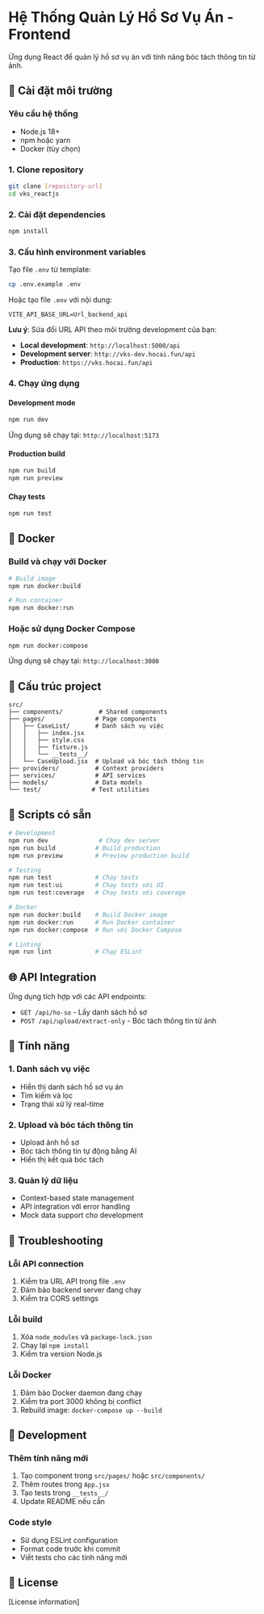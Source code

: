 # Hệ Thống Quản Lý Hồ Sơ Vụ Án - Frontend

Ứng dụng React để quản lý hồ sơ vụ án với tính năng bóc tách thông tin từ ảnh.

## 🚀 Cài đặt môi trường

### Yêu cầu hệ thống
- Node.js 18+
- npm hoặc yarn
- Docker (tùy chọn)

### 1. Clone repository
```bash
git clone [repository-url]
cd vks_reactjs
```

### 2. Cài đặt dependencies
```bash
npm install
```

### 3. Cấu hình environment variables
Tạo file `.env` từ template:
```bash
cp .env.example .env
```

Hoặc tạo file `.env` với nội dung:
```
VITE_API_BASE_URL=Url_backend_api
```

**Lưu ý**: Sửa đổi URL API theo môi trường development của bạn:
- **Local development**: `http://localhost:5000/api`
- **Development server**: `http://vks-dev.hocai.fun/api`
- **Production**: `https://vks.hocai.fun/api`

### 4. Chạy ứng dụng

#### Development mode
```bash
npm run dev
```
Ứng dụng sẽ chạy tại: `http://localhost:5173`

#### Production build
```bash
npm run build
npm run preview
```

#### Chạy tests
```bash
npm run test
```

## 🐳 Docker

### Build và chạy với Docker
```bash
# Build image
npm run docker:build

# Run container
npm run docker:run
```

### Hoặc sử dụng Docker Compose
```bash
npm run docker:compose
```

Ứng dụng sẽ chạy tại: `http://localhost:3000`

## 📁 Cấu trúc project

```
src/
├── components/          # Shared components
├── pages/              # Page components
│   ├── CaseList/       # Danh sách vụ việc
│   │   ├── index.jsx
│   │   ├── style.css
│   │   ├── fixture.js
│   │   └── __tests__/
│   └── CaseUpload.jsx  # Upload và bóc tách thông tin
├── providers/          # Context providers
├── services/           # API services
├── models/             # Data models
└── test/              # Test utilities
```

## 🔧 Scripts có sẵn

```bash
# Development
npm run dev              # Chạy dev server
npm run build           # Build production
npm run preview         # Preview production build

# Testing
npm run test            # Chạy tests
npm run test:ui         # Chạy tests với UI
npm run test:coverage   # Chạy tests với coverage

# Docker
npm run docker:build    # Build Docker image
npm run docker:run      # Run Docker container
npm run docker:compose  # Run với Docker Compose

# Linting
npm run lint            # Chạy ESLint
```

## 🌐 API Integration

Ứng dụng tích hợp với các API endpoints:

- `GET /api/ho-so` - Lấy danh sách hồ sơ
- `POST /api/upload/extract-only` - Bóc tách thông tin từ ảnh

## 📝 Tính năng

### 1. Danh sách vụ việc
- Hiển thị danh sách hồ sơ vụ án
- Tìm kiếm và lọc
- Trạng thái xử lý real-time

### 2. Upload và bóc tách thông tin
- Upload ảnh hồ sơ
- Bóc tách thông tin tự động bằng AI
- Hiển thị kết quả bóc tách

### 3. Quản lý dữ liệu
- Context-based state management
- API integration với error handling
- Mock data support cho development

## 🔧 Troubleshooting

### Lỗi API connection
1. Kiểm tra URL API trong file `.env`
2. Đảm bảo backend server đang chạy
3. Kiểm tra CORS settings

### Lỗi build
1. Xóa `node_modules` và `package-lock.json`
2. Chạy lại `npm install`
3. Kiểm tra version Node.js

### Lỗi Docker
1. Đảm bảo Docker daemon đang chạy
2. Kiểm tra port 3000 không bị conflict
3. Rebuild image: `docker-compose up --build`

## 🤝 Development

### Thêm tính năng mới
1. Tạo component trong `src/pages/` hoặc `src/components/`
2. Thêm routes trong `App.jsx`
3. Tạo tests trong `__tests__/`
4. Update README nếu cần

### Code style
- Sử dụng ESLint configuration
- Format code trước khi commit
- Viết tests cho các tính năng mới

## 📄 License

[License information]
